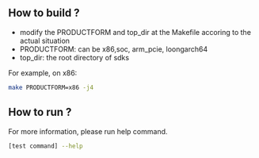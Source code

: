 ## How to build ?

 * modify the PRODUCTFORM and top_dir at the Makefile accoring to the actual situation
 * PRODUCTFORM: can be x86,soc, arm_pcie, loongarch64
 * top_dir: the root directory of sdks

For example, on x86:
``` bash
make PRODUCTFORM=x86 -j4
```
## How to run ?

For more information, please run help command.
``` bash 
[test command] --help
```


